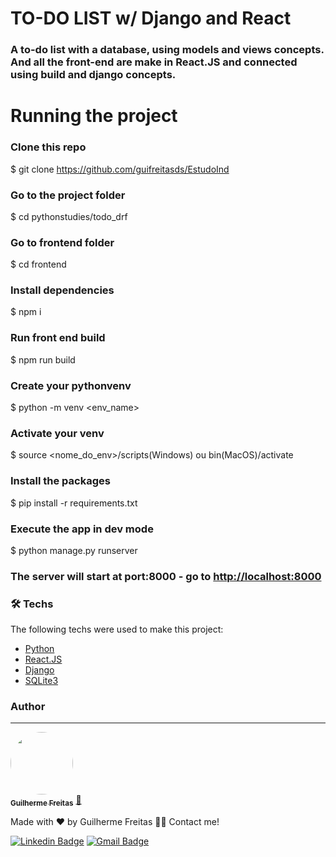 # TO-DO LIST w/ Django and React

### A to-do list with a database, using models and views concepts. And all the front-end are make in React.JS and connected using build and django concepts.


# Running the project

### Clone this repo
$ git clone <https://github.com/guifreitasds/EstudoInd>

### Go to the project folder
$ cd pythonstudies/todo_drf

### Go to frontend folder
$ cd frontend

### Install dependencies
$ npm i

### Run front end build
$ npm run build

### Create your pythonvenv
$ python -m venv <env_name>

### Activate your venv
$ source <nome_do_env>/scripts(Windows) ou bin(MacOS)/activate

### Install the packages
$ pip install -r requirements.txt

### Execute the app in dev mode
$ python manage.py runserver

### The server will start at port:8000 - go to <http://localhost:8000>

### 🛠 Techs

The following techs were used to make this project:

- [Python](https://www.python.org/)
- [React.JS](https://react.dev/)
- [Django](https://www.djangoproject.com/)
- [SQLite3](https://docs.python.org/3/library/sqlite3.html)

### Author
---

<a href="https://github.com/guifreitasds">
 <img style="border-radius: 50%;" src="https://avatars.githubusercontent.com/u/99972010?v=4" width="100px;" alt=""/>
 <br />
 <sub><b>Guilherme Freitas</b></sub></a> <a href="https://github.com/guifreitasds" title="Rocketseat">🚀</a>


Made with ❤️ by Guilherme Freitas 👋🏽 Contact me!

[![Linkedin Badge](https://img.shields.io/badge/-Guilherme-blue?style=flat-square&logo=Linkedin&logoColor=white&link=https://www.linkedin.com/in/guilherme-freitas-90209a233/)](https://www.linkedin.com/in/guilherme-freitas-90209a233/) 
[![Gmail Badge](https://img.shields.io/badge/-guilhermefsantos9@gmail.com-c14438?style=flat-square&logo=Gmail&logoColor=white&link=mailto:guilhermefsantos9@gmail.com)](mailto:guilhermefsantos9@gmail.com)
